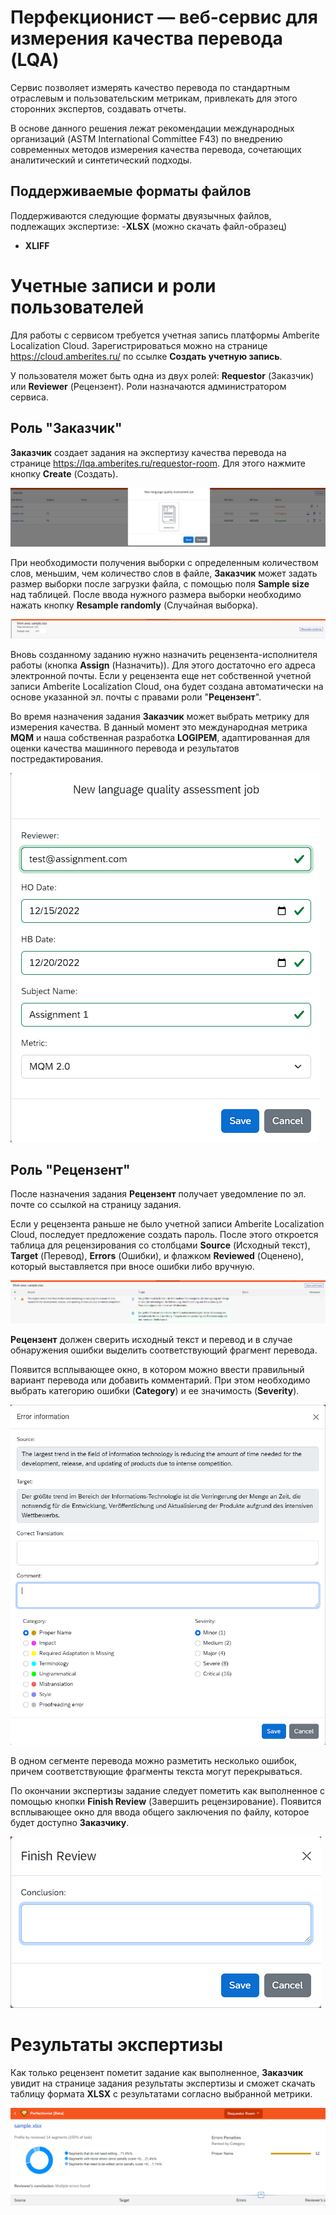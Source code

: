 # Перфекционист — веб-сервис для измерения качества перевода (LQA)

Сервис позволяет измерять качество перевода по стандартным отраслевым и пользовательским метрикам, привлекать для этого сторонних экспертов, создавать отчеты. 

В основе данного решения лежат рекомендации международных организаций (ASTM International Committee F43) по внедрению современных методов измерения качества перевода, сочетающих аналитический и синтетический подходы.

## Поддерживаемые форматы файлов

Поддерживаются следующие форматы двуязычных файлов, подлежащих экспертизе:
-**XLSX** (можно скачать файл-образец)
- **XLIFF**






# Учетные записи и роли пользователей

Для работы с сервисом требуется учетная запись платформы Amberite Localization Cloud. Зарегистрироваться можно на странице https://cloud.amberites.ru/ по ссылке **Создать учетную запись**.

У пользователя может быть одна из двух ролей: **Requestor** (Заказчик) или **Reviewer** (Рецензент). Роли назначаются администратором сервиса.






## Роль "Заказчик"

**Заказчик** создает задания на экспертизу качества перевода на странице https://lqa.amberites.ru/requestor-room. Для этого нажмите кнопку **Create** (Создать).

![perf0](perf0.png)

При необходимости получения выборки с определенным количеством слов, меньшим, чем количество слов в файле, **Заказчик** может задать размер выборки после загрузки файла, с помощью поля **Sample size** над таблицей. После ввода нужного размера выборки необходимо нажать кнопку **Resample randomly** (Случайная выборка).

![perf4](perf4.png)

Вновь созданному заданию нужно назначить рецензента-исполнителя работы (кнопка **Assign** (Назначить)). Для этого достаточно его адреса электронной почты. Если у рецензента еще нет собственной учетной записи Amberite Localization Cloud, она будет создана автоматически на основе указанной эл. почты с правами роли "**Рецензент**".

Во время назначения задания **Заказчик** может выбрать метрику для измерения качества. В данный момент это международная метрика **MQM** и наша собственная разработка **LOGIPEM**, адаптированная для оценки качества машинного перевода и результатов постредактирования.

![perf5](perf5.png)







## Роль "Рецензент"

После назначения задания **Рецензент** получает уведомление по эл. почте со ссылкой на страницу задания. 

Если у рецензента раньше не было учетной записи Amberite Localization Cloud, последует предложение создать пароль. После этого откроется таблица для рецензирования со столбцами **Source** (Исходный текст), **Target** (Перевод), **Errors** (Ошибки), и флажком **Reviewed** (Оценено), который выставляется при вносе ошибки либо вручную.

![perf6](perf6.png)

**Рецензент** должен сверить исходный текст и перевод и в случае обнаружения ошибки выделить соответствующий фрагмент перевода.

Появится всплывающее окно, в котором можно ввести правильный вариант перевода или добавить комментарий. При этом необходимо выбрать категорию ошибки (**Category**) и ее значимость (**Severity**).

![perf1](perf1.png)

В одном сегменте перевода можно разметить несколько ошибок, причем соответствующие фрагменты текста могут перекрываться.

По окончании экспертизы задание следует пометить как выполненное с помощью кнопки **Finish Review** (Завершить рецензирование). Появится всплывающее окно для ввода общего заключения по файлу, которое будет доступно **Заказчику**.

![perf2](perf2.png)





# Результаты экспертизы

Как только рецензент пометит задание как выполненное, **Заказчик** увидит на странице задания результаты экспертизы и сможет скачать таблицу формата **XLSX** с результатами согласно выбранной метрики.

![perf3](perf3.png)
